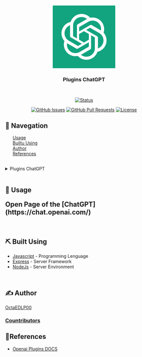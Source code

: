 <p align="center">
  <a href="!#" rel="noopener noreferrer">
    <img
      width=200px
      height=200px
      src="ChatGPT-Logo.png"
      alt="Project logo"
    />
  </a>
</p>
<h3 align="center">Plugins ChatGPT</h3>
</br>
<div align="center">

  <!--[![Status](https://img.shields.io/badge/status-active-brightgreen.svg)]()-->
  [![Status](https://img.shields.io/badge/status-inactive-lightgrey.svg)]()
  <!--[![Status](https://img.shields.io/badge/status-error-red.svg)]()-->
  [![GitHub Issues](https://img.shields.io/github/issues/OctaEDLP00/plugins-openai)](https://github.com/kylelobo/The-Documentation-Compendium/issues)
  [![GitHub Pull Requests](https://img.shields.io/github/issues-pr/kylelobo/The-Documentation-Compendium.svg)](https://github.com/kylelobo/The-Documentation-Compendium/pulls)
  [![License](https://img.shields.io/badge/license-ISC-blue.svg)](/LICENSE)

</div>
<nav>
  <h2>🚢 Navegation</h2>
  <ul style="list-style:none;">
   <li>
    <a href="#usage">Usage</a>
   </li>
   <li>
    <a href="#built_using">Builtu Using</a>
   </li>
   <li>
    <a href="#author">Author</a>
   </li>
   <li>
    <a href="#references">References</a>
   </li>
  </ul>
</nav>
</br>
<details>
  <summary>
    Plugins ChatGPT
  </summary>

  </br>

  Plugin ChatGPT - [Sueldos.dev](#sueldos.dev)

  Page (official) - [Sueldos.dev](https://sueldos.dev/)

  </br>

  Plugin ChatGPT - [Mercado Libre](#mercado-libre)

  Page (official) - [Mercado Libre](https://mercadolibre.com)

</details>

</br>
<div>
  <h2 id="usage">🎈 Usage</a>
  <p>
    Open Page of the [ChatGPT](https://chat.openai.com/)
  </p>
</div>
</br>
<div>
  <h2 id="built_using">⛏️ Built Using </h2>
  <div>

  - [Javascript](hhtps:en.m.wikipedia.org/wiki/JavaScript) - Programming Lenguage
  - [Express](https://expressjs.com/) - Server Framework
  - [NodeJs](https://nodejs.org/en/) - Server Environment

  </div>
</div>
</br>
<div>
  <h2 id="author">✍️ Author</h2>

  [OctaEDLP00](https://github.com/OctaEDLP00)
  <h3>
    <a href="https://github.com/OctaEDLP00/plugins-openai/contributors">Countributors</a>
  </h3>
</div>



<div>
  <h2 id="references">🔗References</h1>
  <div>

  - [Openai Plugins DOCS](https.//platform.openai.com/docs/introduction/key-concepts)
  <!--
  - []()
  - []()
  - []()
  -->

  </div>
</div>

